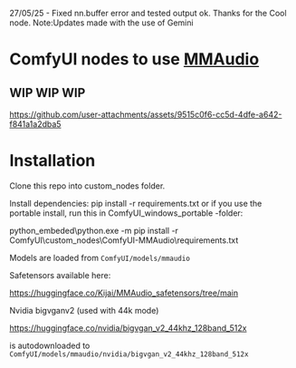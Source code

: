 27/05/25 - Fixed nn.buffer error and tested output ok. Thanks for the Cool node.
Note:Updates made with the use of Gemini

# ComfyUI nodes to use [MMAudio](https://github.com/hkchengrex/MMAudio)

## WIP WIP WIP

https://github.com/user-attachments/assets/9515c0f6-cc5d-4dfe-a642-f841a1a2dba5

# Installation
Clone this repo into custom_nodes folder.

Install dependencies: pip install -r requirements.txt or if you use the portable install, run this in ComfyUI_windows_portable -folder:

python_embeded\python.exe -m pip install -r ComfyUI\custom_nodes\ComfyUI-MMAudio\requirements.txt


Models are loaded from `ComfyUI/models/mmaudio`

Safetensors available here:

https://huggingface.co/Kijai/MMAudio_safetensors/tree/main

Nvidia bigvganv2 (used with 44k mode)

https://huggingface.co/nvidia/bigvgan_v2_44khz_128band_512x

is autodownloaded to `ComfyUI/models/mmaudio/nvidia/bigvgan_v2_44khz_128band_512x`
